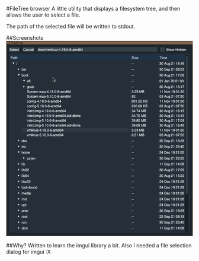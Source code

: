 #FileTree browser
A little utility that displays a filesystem tree,
and then allows the user to select a file.

The path of the selected file will be written to stdout.

##Screenshots
![A beautiful screenshot](./screenshot.png)

##Why?
Written to learn the imgui library a bit.
Also I needed a file selection dialog for imgui :X
